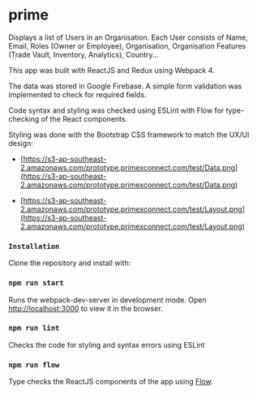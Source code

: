# prime
Displays a list of Users in an Organisation. Each User consists of Name, Email, Roles (Owner or Employee), Organisation, Organisation Features (Trade Vault, Inventory, Analytics), Country...

This app was built with ReactJS and Redux using Webpack 4. <br>

The data was stored in Google Firebase. A simple form validation was implemented to check for required fields.<br>

Code syntax and styling was checked using ESLint with Flow for type-checking of the React components. <br>

Styling was done with the Bootstrap CSS framework to match the UX/UI design:

* [https://s3-ap-southeast-2.amazonaws.com/prototype.primexconnect.com/test/Data.png](https://s3-ap-southeast-2.amazonaws.com/prototype.primexconnect.com/test/Data.png)

* [https://s3-ap-southeast-2.amazonaws.com/prototype.primexconnect.com/test/Layout.png](https://s3-ap-southeast-2.amazonaws.com/prototype.primexconnect.com/test/Layout.png)

### `Installation`

Clone the repository and install with:<br>

### `npm run start`

Runs the webpack-dev-server in development mode. Open [http://localhost:3000](http://localhost:3000) to view it in the browser.

### `npm run lint`

Checks the code for styling and syntax errors using ESLint<br>

### `npm run flow`

Type checks the ReactJS components of the app using [Flow](https://flow.org/).<br>

